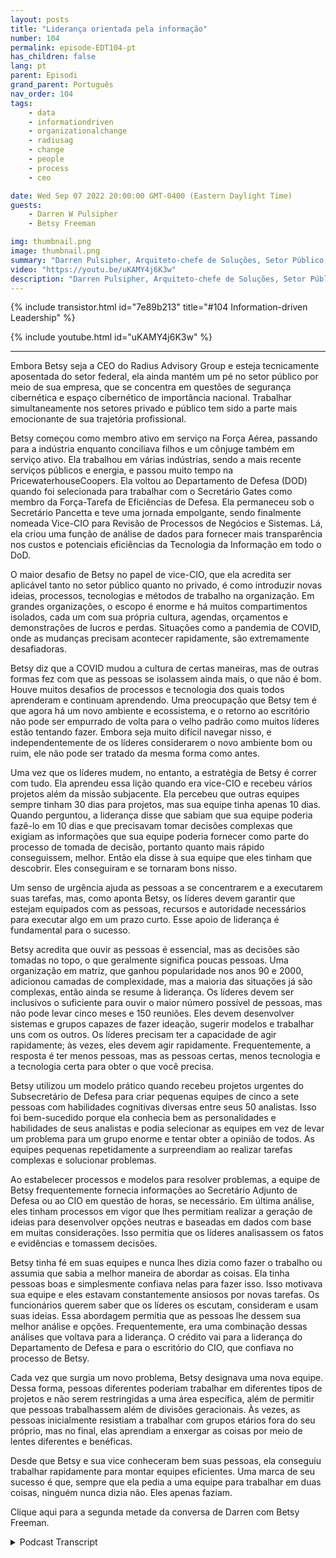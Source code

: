 ```yaml
---
layout: posts
title: "Liderança orientada pela informação"
number: 104
permalink: episode-EDT104-pt
has_children: false
lang: pt
parent: Episodi
grand_parent: Português
nav_order: 104
tags:
    - data
    - informationdriven
    - organizationalchange
    - radiusag
    - change
    - people
    - process
    - ceo

date: Wed Sep 07 2022 20:00:00 GMT-0400 (Eastern Daylight Time)
guests:
    - Darren W Pulsipher
    - Betsy Freeman

img: thumbnail.png
image: thumbnail.png
summary: "Darren Pulsipher, Arquiteto-chefe de Soluções, Setor Público, Intel conversa com Betsy Freeman, CEO do Radius Advisory Group, sobre sua experiência como líder orientado por informações nos setores público e privado. Parte um de dois."
video: "https://youtu.be/uKAMY4j6K3w"
description: "Darren Pulsipher, Arquiteto-chefe de Soluções, Setor Público, Intel conversa com Betsy Freeman, CEO do Radius Advisory Group, sobre sua experiência como líder orientado por informações nos setores público e privado. Parte um de dois."
---
```


<div>
{% include transistor.html id="7e89b213" title="#104 Information-driven Leadership" %}

{% include youtube.html id="uKAMY4j6K3w" %}
</div>

---

Embora Betsy seja a CEO do Radius Advisory Group e esteja tecnicamente aposentada do setor federal, ela ainda mantém um pé no setor público por meio de sua empresa, que se concentra em questões de segurança cibernética e espaço cibernético de importância nacional. Trabalhar simultaneamente nos setores privado e público tem sido a parte mais emocionante de sua trajetória profissional.

Betsy começou como membro ativo em serviço na Força Aérea, passando para a indústria enquanto conciliava filhos e um cônjuge também em serviço ativo. Ela trabalhou em várias indústrias, sendo a mais recente serviços públicos e energia, e passou muito tempo na PricewaterhouseCoopers. Ela voltou ao Departamento de Defesa (DOD) quando foi selecionada para trabalhar com o Secretário Gates como membro da Força-Tarefa de Eficiências de Defesa. Ela permaneceu sob o Secretário Pancetta e teve uma jornada empolgante, sendo finalmente nomeada Vice-CIO para Revisão de Processos de Negócios e Sistemas. Lá, ela criou uma função de análise de dados para fornecer mais transparência nos custos e potenciais eficiências da Tecnologia da Informação em todo o DoD.

O maior desafio de Betsy no papel de vice-CIO, que ela acredita ser aplicável tanto no setor público quanto no privado, é como introduzir novas ideias, processos, tecnologias e métodos de trabalho na organização. Em grandes organizações, o escopo é enorme e há muitos compartimentos isolados, cada um com sua própria cultura, agendas, orçamentos e demonstrações de lucros e perdas. Situações como a pandemia de COVID, onde as mudanças precisam acontecer rapidamente, são extremamente desafiadoras.

Betsy diz que a COVID mudou a cultura de certas maneiras, mas de outras formas fez com que as pessoas se isolassem ainda mais, o que não é bom. Houve muitos desafios de processos e tecnologia dos quais todos aprenderam e continuam aprendendo. Uma preocupação que Betsy tem é que agora há um novo ambiente e ecossistema, e o retorno ao escritório não pode ser empurrado de volta para o velho padrão como muitos líderes estão tentando fazer. Embora seja muito difícil navegar nisso, e independentemente de os líderes considerarem o novo ambiente bom ou ruim, ele não pode ser tratado da mesma forma como antes.

Uma vez que os líderes mudem, no entanto, a estratégia de Betsy é correr com tudo. Ela aprendeu essa lição quando era vice-CIO e recebeu vários projetos além da missão subjacente. Ela percebeu que outras equipes sempre tinham 30 dias para projetos, mas sua equipe tinha apenas 10 dias. Quando perguntou, a liderança disse que sabiam que sua equipe poderia fazê-lo em 10 dias e que precisavam tomar decisões complexas que exigiam as informações que sua equipe poderia fornecer como parte do processo de tomada de decisão, portanto quanto mais rápido conseguissem, melhor. Então ela disse à sua equipe que eles tinham que descobrir. Eles conseguiram e se tornaram bons nisso.

Um senso de urgência ajuda as pessoas a se concentrarem e a executarem suas tarefas, mas, como aponta Betsy, os líderes devem garantir que estejam equipados com as pessoas, recursos e autoridade necessários para executar algo em um prazo curto. Esse apoio de liderança é fundamental para o sucesso.

Betsy acredita que ouvir as pessoas é essencial, mas as decisões são tomadas no topo, o que geralmente significa poucas pessoas. Uma organização em matriz, que ganhou popularidade nos anos 90 e 2000, adicionou camadas de complexidade, mas a maioria das situações já são complexas, então ainda se resume à liderança. Os líderes devem ser inclusivos o suficiente para ouvir o maior número possível de pessoas, mas não pode levar cinco meses e 150 reuniões. Eles devem desenvolver sistemas e grupos capazes de fazer ideação, sugerir modelos e trabalhar uns com os outros. Os líderes precisam ter a capacidade de agir rapidamente; às vezes, eles devem agir rapidamente. Frequentemente, a resposta é ter menos pessoas, mas as pessoas certas, menos tecnologia e a tecnologia certa para obter o que você precisa.

Betsy utilizou um modelo prático quando recebeu projetos urgentes do Subsecretário de Defesa para criar pequenas equipes de cinco a sete pessoas com habilidades cognitivas diversas entre seus 50 analistas. Isso foi bem-sucedido porque ela conhecia bem as personalidades e habilidades de seus analistas e podia selecionar as equipes em vez de levar um problema para um grupo enorme e tentar obter a opinião de todos. As equipes pequenas repetidamente a surpreendiam ao realizar tarefas complexas e solucionar problemas.

Ao estabelecer processos e modelos para resolver problemas, a equipe de Betsy frequentemente fornecia informações ao Secretário Adjunto de Defesa ou ao CIO em questão de horas, se necessário. Em última análise, eles tinham processos em vigor que lhes permitiam realizar a geração de ideias para desenvolver opções neutras e baseadas em dados com base em muitas considerações. Isso permitia que os líderes analisassem os fatos e evidências e tomassem decisões.

Betsy tinha fé em suas equipes e nunca lhes dizia como fazer o trabalho ou assumia que sabia a melhor maneira de abordar as coisas. Ela tinha pessoas boas e simplesmente confiava nelas para fazer isso. Isso motivava sua equipe e eles estavam constantemente ansiosos por novas tarefas. Os funcionários querem saber que os líderes os escutam, consideram e usam suas ideias. Essa abordagem permitia que as pessoas lhe dessem sua melhor análise e opções. Frequentemente, era uma combinação dessas análises que voltava para a liderança. O crédito vai para a liderança do Departamento de Defesa e para o escritório do CIO, que confiava no processo de Betsy.

Cada vez que surgia um novo problema, Betsy designava uma nova equipe. Dessa forma, pessoas diferentes poderiam trabalhar em diferentes tipos de projetos e não serem restringidas a uma área específica, além de permitir que pessoas trabalhassem além de divisões geracionais. Às vezes, as pessoas inicialmente resistiam a trabalhar com grupos etários fora do seu próprio, mas no final, elas aprendiam a enxergar as coisas por meio de lentes diferentes e benéficas.

Desde que Betsy e sua vice conheceram bem suas pessoas, ela conseguiu trabalhar rapidamente para montar equipes eficientes. Uma marca de seu sucesso é que, sempre que ela pedia a uma equipe para trabalhar em duas coisas, ninguém nunca dizia não. Eles apenas faziam.

Clique aqui para a segunda metade da conversa de Darren com Betsy Freeman.



<details>
<summary> Podcast Transcript </summary>

<p></p>

</details>
